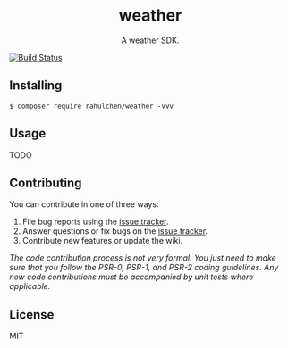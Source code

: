 <h1 align="center"> weather </h1>

<p align="center"> A weather SDK.</p>

[![Build Status](https://travis-ci.org/RahulChen/weather.svg?branch=master)](https://travis-ci.org/RahulChen/weather)

## Installing

```shell
$ composer require rahulchen/weather -vvv
```

## Usage

TODO

## Contributing

You can contribute in one of three ways:

1. File bug reports using the [issue tracker](https://github.com/rahulchen/weather/issues).
2. Answer questions or fix bugs on the [issue tracker](https://github.com/rahulchen/weather/issues).
3. Contribute new features or update the wiki.

_The code contribution process is not very formal. You just need to make sure that you follow the PSR-0, PSR-1, and PSR-2 coding guidelines. Any new code contributions must be accompanied by unit tests where applicable._

## License

MIT